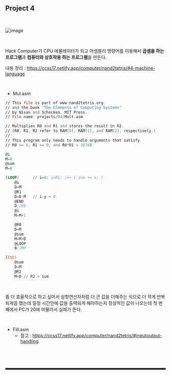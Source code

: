 ## Project 4

<br>

![image](https://user-images.githubusercontent.com/52172169/208603151-72a08c21-51ba-406a-9179-7c6e0b706dbb.png)

<br>

Hack Computer가 CPU 에뮬레이터가 되고 어셈블리 명령어를 이용해서 **곱셈을 하는 프로그램**과 **컴퓨터와 상호작용 하는 프로그램**을 만든다.

내용 정리 : https://ccss17.netlify.app/computer/nand2tetris/#4-machine-language

<br>

+ Mul.asm

```asm
// This file is part of www.nand2tetris.org
// and the book "The Elements of Computing Systems"
// by Nisan and Schocken, MIT Press.
// File name: projects/04/Mult.asm

// Multiplies R0 and R1 and stores the result in R2.
// (R0, R1, R2 refer to RAM[0], RAM[1], and RAM[2], respectively.)
//
// This program only needs to handle arguments that satisfy
// R0 >= 0, R1 >= 0, and R0*R1 < 32768.

@i
M=0
@sum
M=0

(LOOP)      // i=0; i<R1; i++ { sum += x; }
    @i
    D=M
    @R1
    D=D-M   // i-y = 0
    @END
    D;JEQ
    @i
    M=M+1

    @R0
    D=M
    @sum
    M=M+D
    @LOOP
    0;JMP

(END)
    @sum
    D=M
    @R2
    M=D // R2 = sum
```

<br>

좀 더 효율적으로 하고 싶어서 삼항연산자처럼 더 큰 값을 더해주는 식으로 더 적게 반복되게끔 했는데 일정 시간안에 값을 출력되게 해야하는지 정상적인 값이 나오는데 첫 번째에서 PC가 20에 머물러서 실패가 뜬다. 

<br>

+ Fill.asm
  + 참고 : https://ccss17.netlify.app/computer/nand2tetris/#inputoutput-handling 

```asm

```

<br><br>
<hr style="border: 2px solid;">
<br><br>
